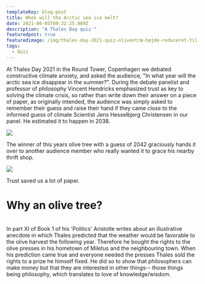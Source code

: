 ```yaml
---
templateKey: blog-post
title: When will the Arctic sea ice melt?
date: 2021-06-05T09:32:25.889Z
description: "A Thales Day quiz "
featuredpost: true
featuredimage: /img/thales-day-2021-quiz-oliventræ-højde-reduceret-til-70-191788255_162650179149111_5356164308051694633_n.jpg
tags:
  - Quiz
---
```

At Thales Day 2021 in the Round Tower, Copenhagen we debated constructive climate anxiety, and asked the audience, "In what year will the arctic sea ice disappear in the summer?". During the debate panelist and professor of philosophy Vincent Hendricks emphasized trust as key to solving the climate crisis, so rather than write down their answer on a piece of paper, as originally intended, the audience was simply asked to remember their guess and raise their hand if they came close to the informed guess of climate Scientist Jens Hesselbjerg Christensen in our panel. He estimated it to happen in 2038. 

![](/img/191788255_162650179149111_5356164308051694633_n.jpg)

The winner of this years olive tree with a guess of 2042 graciously hands it over to another audience member who really wanted it to grace his nearby thrift shop.  

![](/img/image00005-3-.jpeg)

Trust saved us a lot of paper.

# Why an olive tree?

\
In part XI of Book 1 of his 'Politics' Aristotle writes about an illustrative anecdote in which Thales predicted that the weather would be favorable to the olive harvest the following year. Therefore he bought the rights to the olive presses in his hometown of Miletus and the neighbouring town. When his prediction came true and everyone needed the presses Thales sold the rights to a prize he himself fixed. He did so to show that philosophers can make money but that they are interested in other things-- those things being philosophy, which translates to love of knowledge/wisdom.
